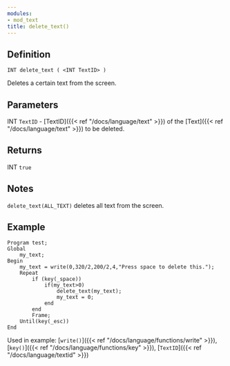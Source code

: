 ```yaml
---
modules:
- mod_text
title: delete_text()
---
```


## Definition

    INT delete_text ( <INT TextID> )

Deletes a certain text from the screen.

## Parameters

INT `TextID`  - [TextID]({{< ref "/docs/language/text" >}}) of the [Text]({{< ref "/docs/language/text" >}}) to be deleted.

## Returns

INT `true`

## Notes

`delete_text(ALL_TEXT)` deletes all text from the screen.

## Example

```
Program test;
Global
    my_text;
Begin
    my_text = write(0,320/2,200/2,4,"Press space to delete this.");
    Repeat
        if (key(_space))
            if(my_text>0)
                delete_text(my_text);
                my_text = 0;
            end
        end
        Frame;
    Until(key(_esc))
End
```

Used in example: [`write()`]({{< ref "/docs/language/functions/write" >}}), [`key()`]({{< ref "/docs/language/functions/key" >}}), [`TextID`]({{< ref "/docs/language/textid" >}})
